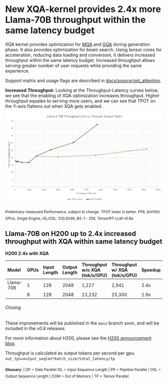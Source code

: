 # New XQA-kernel provides 2.4x more Llama-70B throughput within the same latency budget

XQA kernel provides optimization for [MQA](https://arxiv.org/abs/1911.02150) and [GQA](https://arxiv.org/abs/2305.13245v3) during generation phase. It also provides optimization for beam search. Using tensor cores for acceleration, reducing data loading and conversion, it delivers increased throughput within the same latency budget. Increased throughput allows serving greater number of user requests while providing the same experience.

Support matrix and usage flags are described in [docs/source/gpt_attention](/docs/source/gpt_attention.md#xqa-optimization).

**Increased Throughput:**
Looking at the Throughput-Latency curves below, we see that the enabling of XQA optimization increases throughput. Higher throughput equates to serving more users, and we can see that TPOT on the Y-axis flattens out when XQA gets enabled.


<img src="./media/XQA_ThroughputvsLatency.png" alt="XQA increased throughput within same latency budget" width="950" height="auto">

<sub>Preliminary measured Performance, subject to change. TPOT lower is better. FP8, 8xH100 GPUs, Single Engine, ISL/OSL: 512/2048, BS: 1 - 256, TensorRT-LLM v0.8a</sub>


## Llama-70B on H200 up to 2.4x increased throughput with XQA within same latency budget


**H200 2.4x with XQA**


|Model     |GPUs | Input Length | Output Length | Throughput w/o XQA (tok/s/GPU) | Throughput w/ XQA (tok/s/GPU) | Speedup |
|:---------|:----|:-------------|:--------------|:-------------------|:------------------|:--------|
|Llama-70B |   1 |          128 |          2048 |              1,227 |             2,941 | 2.4x
|          |   8 |          128 |          2048 |             13,232 |            25,300 | 1.9x


###### Closing

These improvements will be published in the `main` branch soon, and will be
included in the v0.8 releases.

For more information about H200, please see the [H200 announcement blog](./H200launch.md).

Throughput is calculated as output tokens per second per gpu.
`out_tps=output_seqlen*batch_size/total_latency/tp`

<sub> **Glossary:**
| DP  = Data Parallel
  ISL = Input Sequence Length
| PP  = Pipeline Parallel
| OSL = Output Sequence Length
| OOM = Out of Memory
| TP  = Tensor Parallel <sub/>
